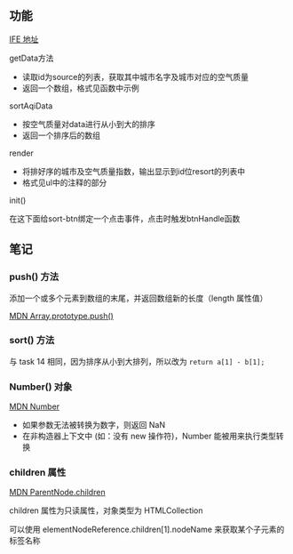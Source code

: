 ## 功能

[IFE 地址](http://ife.baidu.com/task/detail?taskId=15)

getData方法

* 读取id为source的列表，获取其中城市名字及城市对应的空气质量
* 返回一个数组，格式见函数中示例

sortAqiData

* 按空气质量对data进行从小到大的排序
* 返回一个排序后的数组

render

* 将排好序的城市及空气质量指数，输出显示到id位resort的列表中
* 格式见ul中的注释的部分

init()

在这下面给sort-btn绑定一个点击事件，点击时触发btnHandle函数

## 笔记

### push() 方法

添加一个或多个元素到数组的末尾，并返回数组新的长度（length 属性值）

[MDN Array.prototype.push()](https://developer.mozilla.org/zh-CN/docs/Web/JavaScript/Reference/Global_Objects/Array/push)

### sort() 方法

与 task 14 相同，因为排序从小到大排列，所以改为 `return a[1] - b[1];`

### Number() 对象

[MDN Number](https://developer.mozilla.org/zh-CN/docs/Web/JavaScript/Reference/Global_Objects/Number)

* 如果参数无法被转换为数字，则返回 NaN
* 在非构造器上下文中 (如：没有 new 操作符)，Number 能被用来执行类型转换

### children 属性

[MDN ParentNode.children](https://developer.mozilla.org/zh-CN/docs/Web/API/ParentNode/children)

children 属性为只读属性，对象类型为 HTMLCollection

可以使用 elementNodeReference.children[1].nodeName 来获取某个子元素的标签名称